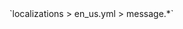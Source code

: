<!--@include: @/parts/module/message.md#title-->
<!--@include: @/parts/words.md#path--> `localizations > en_us.yml > message.*`

<!--@include: @/parts/module/message.md#explanation-->

<!--@include: @/parts/module/message.md#parameters-->